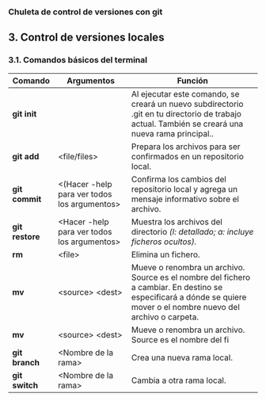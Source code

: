 ### Chuleta de control de versiones con git

## 3. Control de versiones locales

### 3.1. Comandos básicos del terminal

Comando    | Argumentos              | Función 
-----------|-------------------------|------------
**git init**|                        | Al ejecutar este comando, se creará un nuevo subdirectorio .git en tu directorio de trabajo actual. También se creará una nueva rama principal..
**git add**  | &lt;file/files>       | Prepara los archivos para ser confirmados en un repositorio local.
**git commit** | &lt;(Hacer -help para ver todos los argumentos> | Confirma los cambios del repositorio local y agrega un mensaje informativo sobre el archivo.
**git restore**|&lt;Hacer -help para ver todos los argumentos> | Muestra los archivos del directorio *(l: detallado; a: incluye ficheros ocultos).*
**rm**     | &lt;file>               | Elimina un fichero.
**mv**     | &lt;source> &lt;dest>   | Mueve o renombra un archivo. Source es el nombre del fichero a cambiar. En destino se especificará a dónde se quiere mover o el nombre nuevo del archivo o carpeta.
**mv**     | &lt;source> &lt;dest>   | Mueve o renombra un archivo. Source es el nombre del fi
**git branch**     | &lt;Nombre de la rama>   | Crea una nueva rama local.
**git switch**     | &lt;Nombre de la rama>   | Cambia a otra rama local.
